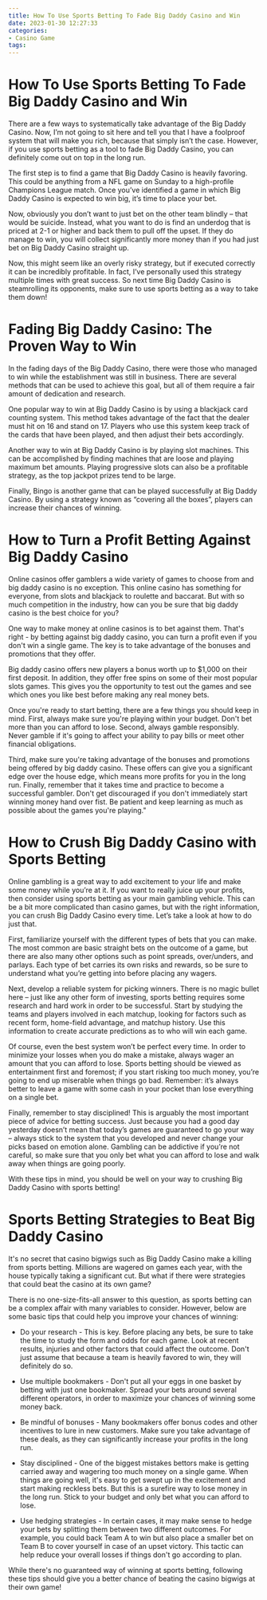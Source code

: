 ```yaml
---
title: How To Use Sports Betting To Fade Big Daddy Casino and Win
date: 2023-01-30 12:27:33
categories:
- Casino Game
tags:
---
```



#  How To Use Sports Betting To Fade Big Daddy Casino and Win

There are a few ways to systematically take advantage of the Big Daddy Casino. Now, I’m not going to sit here and tell you that I have a foolproof system that will make you rich, because that simply isn’t the case. However, if you use sports betting as a tool to fade Big Daddy Casino, you can definitely come out on top in the long run.

The first step is to find a game that Big Daddy Casino is heavily favoring. This could be anything from a NFL game on Sunday to a high-profile Champions League match. Once you’ve identified a game in which Big Daddy Casino is expected to win big, it’s time to place your bet.

Now, obviously you don’t want to just bet on the other team blindly – that would be suicide. Instead, what you want to do is find an underdog that is priced at 2-1 or higher and back them to pull off the upset. If they do manage to win, you will collect significantly more money than if you had just bet on Big Daddy Casino straight up.

Now, this might seem like an overly risky strategy, but if executed correctly it can be incredibly profitable. In fact, I’ve personally used this strategy multiple times with great success. So next time Big Daddy Casino is steamrolling its opponents, make sure to use sports betting as a way to take them down!

#  Fading Big Daddy Casino: The Proven Way to Win

In the fading days of the Big Daddy Casino, there were those who managed to win while the establishment was still in business. There are several methods that can be used to achieve this goal, but all of them require a fair amount of dedication and research.

One popular way to win at Big Daddy Casino is by using a blackjack card counting system. This method takes advantage of the fact that the dealer must hit on 16 and stand on 17. Players who use this system keep track of the cards that have been played, and then adjust their bets accordingly.

Another way to win at Big Daddy Casino is by playing slot machines. This can be accomplished by finding machines that are loose and playing maximum bet amounts. Playing progressive slots can also be a profitable strategy, as the top jackpot prizes tend to be large.

Finally, Bingo is another game that can be played successfully at Big Daddy Casino. By using a strategy known as “covering all the boxes”, players can increase their chances of winning.

#  How to Turn a Profit Betting Against Big Daddy Casino

Online casinos offer gamblers a wide variety of games to choose from and big daddy casino is no exception. This online casino has something for everyone, from slots and blackjack to roulette and baccarat. But with so much competition in the industry, how can you be sure that big daddy casino is the best choice for you?

One way to make money at online casinos is to bet against them. That's right - by betting against big daddy casino, you can turn a profit even if you don't win a single game. The key is to take advantage of the bonuses and promotions that they offer.

Big daddy casino offers new players a bonus worth up to $1,000 on their first deposit. In addition, they offer free spins on some of their most popular slots games. This gives you the opportunity to test out the games and see which ones you like best before making any real money bets.

Once you're ready to start betting, there are a few things you should keep in mind. First, always make sure you're playing within your budget. Don't bet more than you can afford to lose. Second, always gamble responsibly. Never gamble if it's going to affect your ability to pay bills or meet other financial obligations.

Third, make sure you're taking advantage of the bonuses and promotions being offered by big daddy casino. These offers can give you a significant edge over the house edge, which means more profits for you in the long run. Finally, remember that it takes time and practice to become a successful gambler. Don't get discouraged if you don't immediately start winning money hand over fist. Be patient and keep learning as much as possible about the games you're playing."

#  How to Crush Big Daddy Casino with Sports Betting

Online gambling is a great way to add excitement to your life and make some money while you’re at it. If you want to really juice up your profits, then consider using sports betting as your main gambling vehicle. This can be a bit more complicated than casino games, but with the right information, you can crush Big Daddy Casino every time. Let’s take a look at how to do just that.

First, familiarize yourself with the different types of bets that you can make. The most common are basic straight bets on the outcome of a game, but there are also many other options such as point spreads, over/unders, and parlays. Each type of bet carries its own risks and rewards, so be sure to understand what you’re getting into before placing any wagers.

Next, develop a reliable system for picking winners. There is no magic bullet here – just like any other form of investing, sports betting requires some research and hard work in order to be successful. Start by studying the teams and players involved in each matchup, looking for factors such as recent form, home-field advantage, and matchup history. Use this information to create accurate predictions as to who will win each game.

Of course, even the best system won’t be perfect every time. In order to minimize your losses when you do make a mistake, always wager an amount that you can afford to lose. Sports betting should be viewed as entertainment first and foremost; if you start risking too much money, you’re going to end up miserable when things go bad. Remember: it’s always better to leave a game with some cash in your pocket than lose everything on a single bet.

Finally, remember to stay disciplined! This is arguably the most important piece of advice for betting success. Just because you had a good day yesterday doesn’t mean that today’s games are guaranteed to go your way – always stick to the system that you developed and never change your picks based on emotion alone. Gambling can be addictive if you’re not careful, so make sure that you only bet what you can afford to lose and walk away when things are going poorly.

With these tips in mind, you should be well on your way to crushing Big Daddy Casino with sports betting!

#  Sports Betting Strategies to Beat Big Daddy Casino

It's no secret that casino bigwigs such as Big Daddy Casino make a killing from sports betting. Millions are wagered on games each year, with the house typically taking a significant cut. But what if there were strategies that could beat the casino at its own game?

There is no one-size-fits-all answer to this question, as sports betting can be a complex affair with many variables to consider. However, below are some basic tips that could help you improve your chances of winning:

* Do your research - This is key. Before placing any bets, be sure to take the time to study the form and odds for each game. Look at recent results, injuries and other factors that could affect the outcome. Don't just assume that because a team is heavily favored to win, they will definitely do so.

* Use multiple bookmakers - Don't put all your eggs in one basket by betting with just one bookmaker. Spread your bets around several different operators, in order to maximize your chances of winning some money back.

* Be mindful of bonuses - Many bookmakers offer bonus codes and other incentives to lure in new customers. Make sure you take advantage of these deals, as they can significantly increase your profits in the long run.

* Stay disciplined - One of the biggest mistakes bettors make is getting carried away and wagering too much money on a single game. When things are going well, it's easy to get swept up in the excitement and start making reckless bets. But this is a surefire way to lose money in the long run. Stick to your budget and only bet what you can afford to lose.

* Use hedging strategies - In certain cases, it may make sense to hedge your bets by splitting them between two different outcomes. For example, you could back Team A to win but also place a smaller bet on Team B to cover yourself in case of an upset victory. This tactic can help reduce your overall losses if things don't go according to plan.

While there's no guaranteed way of winning at sports betting, following these tips should give you a better chance of beating the casino bigwigs at their own game!